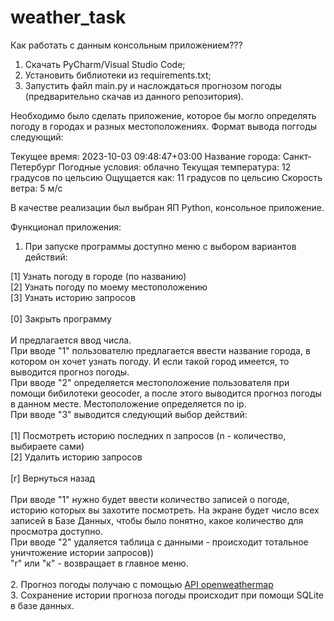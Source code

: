 # weather_task
Как работать с данным консольным приложением???
1. Скачать PyCharm/Visual Studio Code;
2. Установить библиотеки из requirements.txt;
3. Запустить файл main.py и наслождаться прогнозом погоды (предварительно скачав из данного репозитория).



Необходимо было сделать приложение, которое бы могло определять погоду в городах и разных местоположениях.
Формат вывода поггоды следующий:

Текущее время: 2023-10-03 09:48:47+03:00
Название города: Санкт-Петербург
Погодные условия: облачно
Текущая температура: 12 градусов по цельсию
Ощущается как: 11 градусов по цельсию
Скорость ветра: 5 м/c

В качестве реализации был выбран ЯП Python, консольное приложение.

Функционал приложения:
1. При запуске программы доступно меню с выбором вариантов действий:<br/>

[1] Узнать погоду в городе (по названию)<br/>
[2] Узнать погоду по моему местоположению<br/>
[3] Узнать историю запросов<br/>
<br/>
[0] Закрыть программу<br/>
<br/>
И предлагается ввод числа.<br/>
При вводе "1" пользователю предлагается ввести название города, в котором он хочет узнать погоду. И если такой город имеется, то выводится прогноз погоды.<br/>
При вводе "2" определяется местоположение пользователя при помощи бибилотеки geocoder, а после этого выводится прогноз погоды в данном месте. Местоположение определяется по ip.<br/>
При вводе "3" выводится следующий выбор действий:<br/>
<br/>
[1] Посмотреть историю последних n запросов (n - количество, выбираете сами)<br/>
[2] Удалить историю запросов<br/>
<br/>
[r] Вернуться назад<br/>
<br/>
При вводе "1" нужно будет ввести количество записей о погоде, историю которых вы захотите посмотреть. На экране будет число всех записей в Базе Данных, чтобы было понятно, какое количество для просмотра доступно.<br/>
При вводе "2" удаляется таблица с данными - происходит тотальное уничтожение истории запросов))<br/>
"r" или "к" - возвращает в главное меню.<br/>
<br/>
2. Прогноз погоды получаю с помощью [API openweathermap](https://openweathermap.org/current)<br/>
3. Сохранение истории прогноза погоды происходит при помощи SQLite в базе данных.
